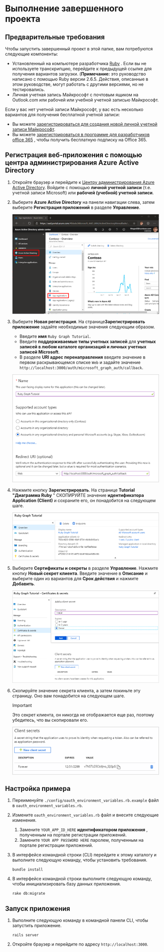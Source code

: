 # <a name="how-to-run-the-completed-project"></a>Выполнение завершенного проекта

## <a name="prerequisites"></a>Предварительные требования

Чтобы запустить завершенный проект в этой папке, вам потребуются следующие компоненты:

- Установленный на компьютере разработчика [Ruby](https://www.ruby-lang.org/en/downloads/) . Если вы не используете транскрипцию, перейдите к предыдущей ссылке для получения вариантов загрузки. (**Примечание:** это руководство написано с помощью Ruby версии 2.6.5. Действия, описанные в этом руководстве, могут работать с другими версиями, но не тестировались.
- Личная учетная запись Майкрософт с почтовым ящиком на Outlook.com или рабочей или учебной учетной записью Майкрософт.

Если у вас нет учетной записи Майкрософт, у вас есть несколько вариантов для получения бесплатной учетной записи:

- Вы можете [зарегистрироваться для создания новой личной учетной записи Майкрософт](https://signup.live.com/signup?wa=wsignin1.0&rpsnv=12&ct=1454618383&rver=6.4.6456.0&wp=MBI_SSL_SHARED&wreply=https://mail.live.com/default.aspx&id=64855&cbcxt=mai&bk=1454618383&uiflavor=web&uaid=b213a65b4fdc484382b6622b3ecaa547&mkt=E-US&lc=1033&lic=1).
- Вы можете [зарегистрироваться в программе для разработчиков office 365](https://developer.microsoft.com/office/dev-program) , чтобы получить бесплатную подписку на Office 365.

## <a name="register-a-web-application-with-the-azure-active-directory-admin-center"></a>Регистрация веб-приложения с помощью центра администрирования Azure Active Directory

1. Откройте браузер и перейдите к [Центру администрирования Azure Active Directory](https://aad.portal.azure.com). Войдите с помощью **личной учетной записи** (т.е. учетной записи Microsoft) или **рабочей (учебной) учетной записи**.

1. Выберите **Azure Active Directory** на панели навигации слева, затем выберите **Регистрация приложений** в разделе **Управление**.

    ![Снимок экрана с регистрациями приложений ](/tutorial/images/aad-portal-app-registrations.png)

1. Выберите **Новая регистрация**. На странице**Зарегистрировать приложение** задайте необходимые значения следующим образом.

    - Введите **имя** `Ruby Graph Tutorial`.
    - Введите **поддерживаемые типы учетных записей** для **учетных записей в любом каталоге организаций и личных учетных записей Microsoft**.
    - В разделе **URI адрес перенаправления** введите значение в первом раскрывающемся списке `Web` и задайте значение `http://localhost:3000/auth/microsoft_graph_auth/callback`.

    ![Снимок страницы "регистрация приложения"](/tutorial/images/aad-register-an-app.png)

1. Нажмите кнопку **Зарегистрировать**. На странице **Tutorial "Диаграмма Ruby** " СКОПИРУЙТЕ значение **идентификатора Application (Client)** и сохраните его, он понадобится на следующем шаге.

    ![Снимок экрана с ИДЕНТИФИКАТОРом приложения для новой регистрации приложения](/tutorial/images/aad-application-id.png)

1. Выберите **Сертификаты и секреты** в разделе **Управление**. Нажмите кнопку **Новый секрет клиента**. Введите значение в **Описание** и выберите один из вариантов для **Срок действия** и нажмите **Добавить**.

    ![Снимок экрана: диалоговое окно добавления секрета клиента](/tutorial/images/aad-new-client-secret.png)

1. Скопируйте значение секрета клиента, а затем покиньте эту страницу. Оно вам понадобится на следующем шаге.

    > [!IMPORTANT]
    > Это секрет клиента, он никогда не отображается еще раз, поэтому убедитесь, что вы скопировали его.

    ![Снимок экрана с недавно добавленным секретом клиента](/tutorial/images/aad-copy-client-secret.png)

## <a name="configure-the-sample"></a>Настройка примера

1. Переименуйте `./config/oauth_environment_variables.rb.example` файл в `oauth_environment_variables.rb`.
1. Измените `oauth_environment_variables.rb` файл и внесите следующие изменения.
    1. Замените `YOUR_APP_ID_HERE` **идентификатором приложения** , полученным на портале регистрации приложений.
    1. Замените `YOUR APP PASSWORD HERE` паролем, полученным на портале регистрации приложений.
1. В интерфейсе командной строки (CLI) перейдите к этому каталогу и выполните следующую команду, чтобы установить требования.

    ```Shell
    bundle install
    ```

1. В интерфейсе командной строки выполните следующую команду, чтобы инициализировать базу данных приложения.

    ```Shell
    rake db:migrate
    ```

## <a name="run-the-sample"></a>Запуск приложения

1. Выполните следующую команду в командной панели CLI, чтобы запустить приложение.

    ```Shell
    rails server
    ```

1. Откройте браузер и перейдите по адресу `http://localhost:3000`.
